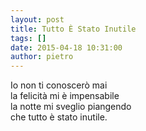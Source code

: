 ```yaml
---
layout: post
title: Tutto È Stato Inutile
tags: []
date: 2015-04-18 10:31:00
author: pietro
---
```

Io non ti conoscerò mai<br/>la felicità mi è impensabile<br/>la notte mi sveglio piangendo<br/>che tutto è stato inutile.

